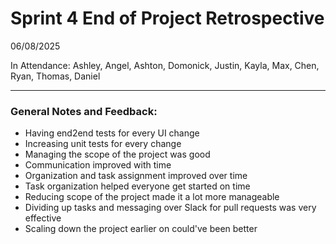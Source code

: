 # Sprint 4 End of Project Retrospective

06/08/2025

In Attendance: Ashley, Angel, Ashton, Domonick, Justin, Kayla, Max, Chen, Ryan, Thomas, Daniel

---

### General Notes and Feedback:
- Having end2end tests for every UI change
- Increasing unit tests for every change
- Managing the scope of the project was good
- Communication improved with time
- Organization and task assignment improved over time
- Task organization helped everyone get started on time
- Reducing scope of the project made it a lot more manageable
- Dividing up tasks and messaging over Slack for pull requests was very effective
- Scaling down the project earlier on could've been better